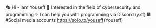🎭 Hi - Iam Youseff
 📍 Interested in the field of cybersecurity and programming
   ✨ I can help you with programming via Discord (y.sf)
        🎆#Social media accounts <https://solo.to/youseff>(Youseff)
